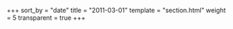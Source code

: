 +++
sort_by = "date"
title = "2011-03-01"
template = "section.html"
weight = 5
transparent = true
+++